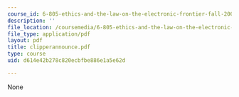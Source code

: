 ```yaml
---
course_id: 6-805-ethics-and-the-law-on-the-electronic-frontier-fall-2005
description: ''
file_location: /coursemedia/6-805-ethics-and-the-law-on-the-electronic-frontier-fall-2005/d614e42b278c820ecbfbe886e1a5e62d_clipperannounce.pdf
file_type: application/pdf
layout: pdf
title: clipperannounce.pdf
type: course
uid: d614e42b278c820ecbfbe886e1a5e62d

---
```

None